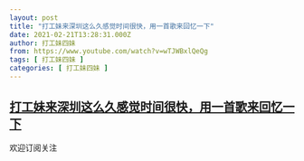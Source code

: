 ```yaml
---
layout: post
title: "打工妹来深圳这么久感觉时间很快，用一首歌来回忆一下"
date: 2021-02-21T13:28:31.000Z
author: 打工妹四妹
from: https://www.youtube.com/watch?v=wTJWBxlQeQg
tags: [ 打工妹四妹 ]
categories: [ 打工妹四妹 ]
---
```

<!--1613914111000-->
[打工妹来深圳这么久感觉时间很快，用一首歌来回忆一下](https://www.youtube.com/watch?v=wTJWBxlQeQg)
------

<div>
欢迎订阅关注
</div>

